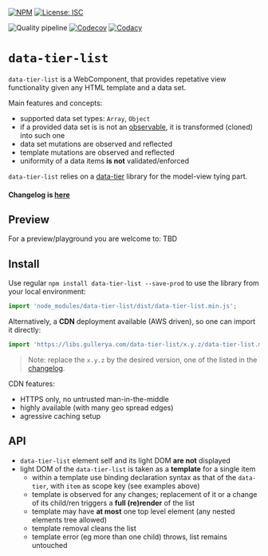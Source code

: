 [![NPM](https://img.shields.io/npm/v/data-tier-list.svg?label=npm%20data-tier-list)](https://www.npmjs.com/package/data-tier-list)
[![License: ISC](https://img.shields.io/badge/License-ISC-blue.svg)](./license.md)


![Quality pipeline](https://github.com/gullerya/data-tier-list/workflows/Quality%20pipeline/badge.svg)
[![Codecov](https://img.shields.io/codecov/c/github/gullerya/data-tier-list/master.svg)](https://codecov.io/gh/gullerya/data-tier-list/branch/master)
[![Codacy](https://img.shields.io/codacy/grade/056de1a3a7c740678d517a0ee0b41b4f.svg?logo=codacy)](https://app.codacy.com/app/gullerya/data-tier-list)

# `data-tier-list`

`data-tier-list` is a WebComponent, that provides repetative view functionality given any HTML template and a data set.

Main features and concepts:
- supported data set types: `Array`, `Object`
- if a provided data set is is not an [observable](https://github.com/gullerya/object-observer/blob/master/docs/observable.md), it is transformed (cloned) into such one
- data set mutations are observed and reflected
- template mutations are observed and reflected
- uniformity of a data items __is not__ validated/enforced

`data-tier-list` relies on a [data-tier](https://github.com/gullerya/data-tier) library for the model-view tying part.

#### Changelog is [here](docs/changelog.md)

## Preview

For a preview/playground you are welcome to:
TBD

## Install

Use regular `npm install data-tier-list --save-prod` to use the library from your local environment:
```js
import 'node_modules/data-tier-list/dist/data-tier-list.min.js';
```

Alternatively, a __CDN__ deployment available (AWS driven), so one can import it directly:
```js
import 'https://libs.gullerya.com/data-tier-list/x.y.z/data-tier-list.min.js';
```

> Note: replace the `x.y.z` by the desired version, one of the listed in the [changelog](docs/changelog.md).

CDN features:
- HTTPS only, no untrusted man-in-the-middle
- highly available (with many geo spread edges)
- agressive caching setup

## API

- `data-tier-list` element self and its light DOM __are not__ displayed
- light DOM of the `data-tier-list` is taken as a __template__ for a single item
	- within a template use binding declaration syntax as that of the `data-tier`, with `item` as scope key (see examples above)
	- template is observed for any changes; replacement of it or a change of its child/ren triggers a __full (re)render__ of the list
	- template may have __at most__ one top level element (any nested elements tree allowed)
	- template removal cleans the list
	- template error (eg more than one child) throws, list remains untouched